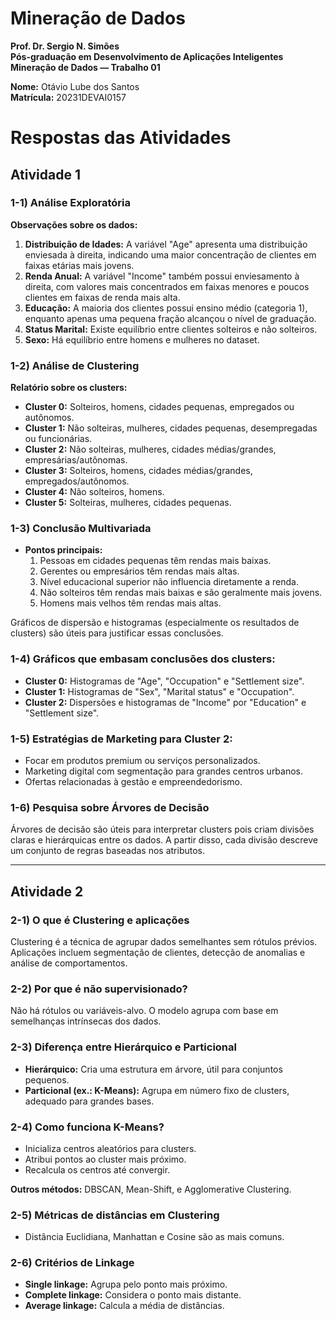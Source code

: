 # Mineração de Dados

**Prof. Dr. Sergio N. Simões**  
**Pós-graduação em Desenvolvimento de Aplicações Inteligentes**  
**Mineração de Dados — Trabalho 01**

**Nome:** Otávio Lube dos Santos  
**Matrícula:** 20231DEVAI0157

# Respostas das Atividades

## Atividade 1

### 1-1) **Análise Exploratória**
**Observações sobre os dados:**
1. **Distribuição de Idades:** A variável "Age" apresenta uma distribuição enviesada à direita, indicando uma maior concentração de clientes em faixas etárias mais jovens.
2. **Renda Anual:** A variável "Income" também possui enviesamento à direita, com valores mais concentrados em faixas menores e poucos clientes em faixas de renda mais alta.
3. **Educação:** A maioria dos clientes possui ensino médio (categoria 1), enquanto apenas uma pequena fração alcançou o nível de graduação.
4. **Status Marital:** Existe equilíbrio entre clientes solteiros e não solteiros.
5. **Sexo:** Há equilíbrio entre homens e mulheres no dataset.

### 1-2) **Análise de Clustering**
**Relatório sobre os clusters:**
- **Cluster 0:** Solteiros, homens, cidades pequenas, empregados ou autônomos.
- **Cluster 1:** Não solteiras, mulheres, cidades pequenas, desempregadas ou funcionárias.
- **Cluster 2:** Não solteiras, mulheres, cidades médias/grandes, empresárias/autônomas.
- **Cluster 3:** Solteiros, homens, cidades médias/grandes, empregados/autônomos.
- **Cluster 4:** Não solteiros, homens.
- **Cluster 5:** Solteiras, mulheres, cidades pequenas.

### 1-3) **Conclusão Multivariada**
- **Pontos principais:**
  1. Pessoas em cidades pequenas têm rendas mais baixas.
  2. Gerentes ou empresários têm rendas mais altas.
  3. Nível educacional superior não influencia diretamente a renda.
  4. Não solteiros têm rendas mais baixas e são geralmente mais jovens.
  5. Homens mais velhos têm rendas mais altas.

Gráficos de dispersão e histogramas (especialmente os resultados de clusters) são úteis para justificar essas conclusões.

### 1-4) **Gráficos que embasam conclusões dos clusters:**
- **Cluster 0:** Histogramas de "Age", "Occupation" e "Settlement size".
- **Cluster 1:** Histogramas de "Sex", "Marital status" e "Occupation".
- **Cluster 2:** Dispersões e histogramas de "Income" por "Education" e "Settlement size".

### 1-5) **Estratégias de Marketing para Cluster 2:**
- Focar em produtos premium ou serviços personalizados.
- Marketing digital com segmentação para grandes centros urbanos.
- Ofertas relacionadas à gestão e empreendedorismo.

### 1-6) **Pesquisa sobre Árvores de Decisão**
Árvores de decisão são úteis para interpretar clusters pois criam divisões claras e hierárquicas entre os dados. A partir disso, cada divisão descreve um conjunto de regras baseadas nos atributos.

---

## Atividade 2

### 2-1) **O que é Clustering e aplicações**
Clustering é a técnica de agrupar dados semelhantes sem rótulos prévios. Aplicações incluem segmentação de clientes, detecção de anomalias e análise de comportamentos.

### 2-2) **Por que é não supervisionado?**
Não há rótulos ou variáveis-alvo. O modelo agrupa com base em semelhanças intrínsecas dos dados.

### 2-3) **Diferença entre Hierárquico e Particional**
- **Hierárquico:** Cria uma estrutura em árvore, útil para conjuntos pequenos.
- **Particional (ex.: K-Means):** Agrupa em número fixo de clusters, adequado para grandes bases.

### 2-4) **Como funciona K-Means?**
- Inicializa centros aleatórios para clusters.
- Atribui pontos ao cluster mais próximo.
- Recalcula os centros até convergir.

**Outros métodos:** DBSCAN, Mean-Shift, e Agglomerative Clustering.

### 2-5) **Métricas de distâncias em Clustering**
- Distância Euclidiana, Manhattan e Cosine são as mais comuns.

### 2-6) **Critérios de Linkage**
- **Single linkage:** Agrupa pelo ponto mais próximo.
- **Complete linkage:** Considera o ponto mais distante.
- **Average linkage:** Calcula a média de distâncias.
